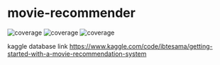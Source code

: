 # movie-recommender
![coverage](https://img.shields.io/badge/Python-3.10.9-purple) ![coverage](https://img.shields.io/badge/Framework-PyCharm-orange) ![coverage](https://img.shields.io/badge/API-TMDB-yellow)

kaggle database link
https://www.kaggle.com/code/ibtesama/getting-started-with-a-movie-recommendation-system
